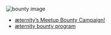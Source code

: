 ![bounty image](https://cdn-images-1.medium.com/max/1400/1*l5-bqVCstxHjsZPk8vzL4Q.png)

* [æternity’s Meetup Bounty Campaign!](https://blog.aeternity.com/%C3%A6ternitys-meetup-bounty-campaign-bb348067e5a4)
* [æternity bounty program](https://blog.aeternity.com/%C3%A6ternity-bounty-program-e6191d330cf5)